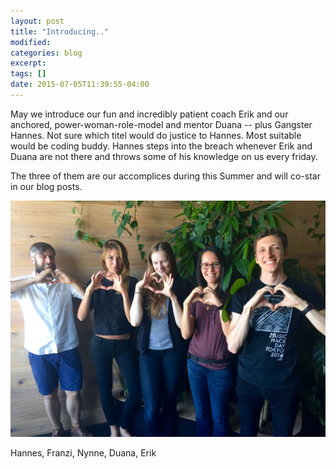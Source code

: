 ```yaml
---
layout: post
title: "Introducing.."
modified:
categories: blog
excerpt:
tags: []
date: 2015-07-05T11:39:55-04:00
---
```


May we introduce our fun and incredibly patient coach Erik and our anchored, power-woman-role-model and mentor Duana -- plus Gangster Hannes. 
Not sure which titel would do justice to Hannes. Most suitable would be coding buddy. Hannes steps into the breach whenever Erik and Duana are not there and throws some of his knowledge on us every friday.

The three of them are our accomplices during this Summer and will co-star in our blog posts.


![The Team](/images/image1.JPG)

Hannes, Franzi, Nynne, Duana, Erik

